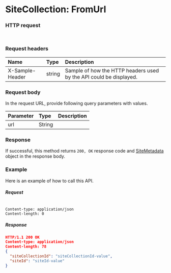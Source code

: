 # SiteCollection: FromUrl


### HTTP request
```http


```
### Request headers
| Name       | Type | Description|
|:---------------|:--------|:----------|
| X-Sample-Header  | string  | Sample of how the HTTP headers used by the API could be displayed.|

### Request body
In the request URL, provide following query parameters with values.

| Parameter	   | Type	|Description|
|:---------------|:--------|:----------|
|url|String||

### Response
If successful, this method returns `200, OK` response code and [SiteMetadata](../resources/sitemetadata.md) object in the response body.

### Example
Here is an example of how to call this API.
##### Request
```http

Content-type: application/json
Content-length: 0
```
##### Response
```json
HTTP/1.1 200 OK
Content-type: application/json
Content-length: 78
{
  "siteCollectionId": "siteCollectionId-value",
  "siteId": "siteId-value"
}
```

<!-- uuid: 261359cb-1ad1-499d-95c1-0adaf6803352
2015-10-09 15:58:18 UTC -->